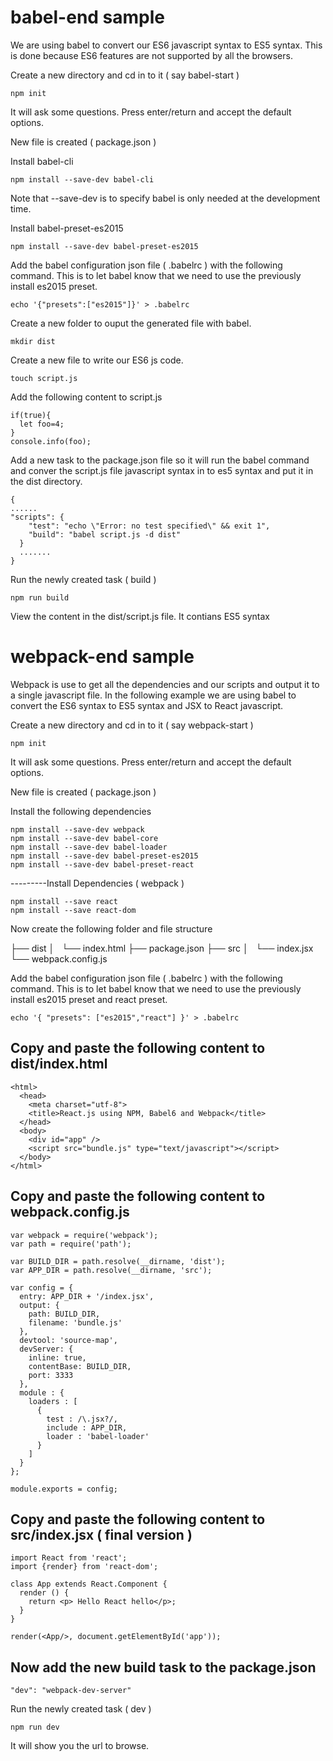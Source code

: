 # babel-end sample
We are using babel to convert our ES6 javascript syntax to ES5 syntax. This is done because ES6 features are not supported by all the browsers.

Create a new directory and cd in to it ( say babel-start )
```
npm init
```
It will ask some questions. Press enter/return and accept the default options.

New file is created ( package.json )

Install babel-cli
```
npm install --save-dev babel-cli
```
Note that --save-dev is to specify babel is only needed at the development time.

Install babel-preset-es2015
```
npm install --save-dev babel-preset-es2015
```
Add the babel configuration json file ( .babelrc ) with the following command. This is to let babel know that we need to use the previously install es2015 preset.
```
echo '{"presets":["es2015"]}' > .babelrc
```

Create a new folder to ouput the generated file with babel.
```
mkdir dist
```

Create a new file to write our ES6 js code.
```
touch script.js
```

Add the following content to script.js
```
if(true){
  let foo=4;
}
console.info(foo);
```
Add a new task to the package.json file so it will run the babel command and conver the script.js file javascript syntax in to es5 syntax and put it in the dist directory.
```
{
......
"scripts": {
    "test": "echo \"Error: no test specified\" && exit 1",
    "build": "babel script.js -d dist"
  }
  .......
}
```
Run the newly created task ( build )
```
npm run build
```
View the content in the dist/script.js file.
It contians ES5 syntax


# webpack-end sample
Webpack is use to get all the dependencies and our scripts and output it to a single javascript file. In the following example we are using babel to convert the ES6 syntax to ES5 syntax and JSX to React javascript. 

Create a new directory and cd in to it ( say webpack-start )
```
npm init
```
It will ask some questions. Press enter/return and accept the default options.

New file is created ( package.json )

Install the following dependencies
```
npm install --save-dev webpack
npm install --save-dev babel-core
npm install --save-dev babel-loader
npm install --save-dev babel-preset-es2015
npm install --save-dev babel-preset-react
```
---------Install Dependencies ( 	 webpack )
```
npm install --save react
npm install --save react-dom
```
Now create the following folder and file structure

├── dist
│   └── index.html
├── package.json
├── src
│   └── index.jsx
└── webpack.config.js

Add the babel configuration json file ( .babelrc ) with the following command. This is to let babel know that we need to use the previously install es2015 preset and react preset.
```
echo '{ "presets": ["es2015","react"] }' > .babelrc
```
## Copy and paste the following content to dist/index.html

```
<html>
  <head>
    <meta charset="utf-8">
    <title>React.js using NPM, Babel6 and Webpack</title>
  </head>
  <body>
    <div id="app" />
    <script src="bundle.js" type="text/javascript"></script>
  </body>
</html>
```

## Copy and paste the following content to webpack.config.js
```
var webpack = require('webpack');
var path = require('path');

var BUILD_DIR = path.resolve(__dirname, 'dist');
var APP_DIR = path.resolve(__dirname, 'src');

var config = {
  entry: APP_DIR + '/index.jsx',
  output: {
    path: BUILD_DIR,
    filename: 'bundle.js'
  },
  devtool: 'source-map',
  devServer: {
  	inline: true,
  	contentBase: BUILD_DIR,
  	port: 3333
  },
  module : {
    loaders : [
      {
        test : /\.jsx?/,
        include : APP_DIR,
        loader : 'babel-loader'
      }
    ]
  }
};

module.exports = config;
```

## Copy and paste the following content to  src/index.jsx ( final version )

```
import React from 'react';
import {render} from 'react-dom';

class App extends React.Component {
  render () {
    return <p> Hello React hello</p>;
  }
}

render(<App/>, document.getElementById('app'));
```

## Now add the new build task to the package.json
```
"dev": "webpack-dev-server"
```
Run the newly created task ( dev )
```
npm run dev
```

It will show you the url to browse.




















